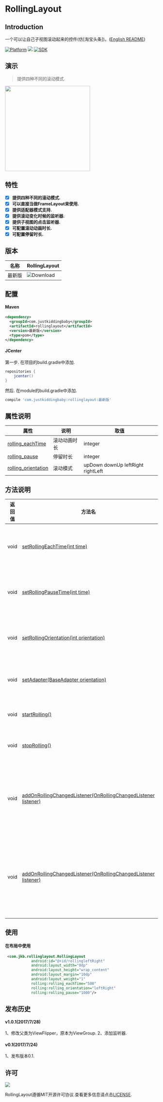 # RollingLayout
## Introduction
一个可以让自己子视图滚动起来的控件(仿[淘宝头条])。([English README](README.md))

[![Platform](https://img.shields.io/badge/platform-android-green.svg)](http://developer.android.com/index.html)
<img src="https://img.shields.io/badge/license-Apache 2.0-green.svg?style=flat">
[![SDK](https://img.shields.io/badge/API-12%2B-green.svg?style=flat)](https://android-arsenal.com/api?level=11)

## 演示
>提供四种不同的滚动模式.
<img src="/gif/demo.gif" width="280px"/>

## 特性
- [x] **提供四种不同的滚动模式.**
- [x] **可以直接当做FrameLayout来使用.**
- [x] **提供适配器模式支持.**
- [x] **提供滚动变化时候的监听器.**
- [x] **提供子视图的点击监听器.**
- [x] **可配置滚动动画时长.**
- [x] **可配置停留时长.**

## 版本
|名称|RollingLayout|
|---|---|
|最新版|![Download](https://api.bintray.com/packages/jkb/maven/rollinglayout/images/download.svg)|

## 配置
#### Maven
```xml
<dependency>
  <groupId>com.justkiddingbaby</groupId>
  <artifactId>rollinglayout</artifactId>
  <version>最新版</version>
  <type>pom</type>
</dependency>
```
#### JCenter
第一步. 在项目的build.gradle中添加.
```gradle
repositories {
    jcenter()
}
```
然后. 在module的build.gradle中添加.
```gradle
compile 'com.justkiddingbaby:rollinglayout:最新版'
```
## 属性说明
|属性|说明|取值|
|---|---|---|
|[rolling_eachTime](/library/src/main/res/values/attrs.xml)|滚动动画时长|integer|
|[rolling_pause](/library/src/main/res/values/attrs.xml)|停留时长|integer|
|[rolling_orientation](/library/src/main/res/values/attrs.xml)|滚动模式|upDown downUp leftRight rightLeft|

## 方法说明
|返回值|方法名|说明|
|---|---|---|
|void|[setRollingEachTime(int time)](/library/src/main/java/com/jkb/rollinglayout/RollingLayoutAction.java)|设置动画时长|
|void|[setRollingPauseTime(int time)](/library/src/main/java/com/jkb/rollinglayout/RollingLayoutAction.java)|设置停留时长|
|void|[setRollingOrientation(int orientation)](/library/src/main/java/com/jkb/rollinglayout/RollingLayoutAction.java)|设置滚动模式|
|void|[setAdapter(BaseAdapter orientation)](/library/src/main/java/com/jkb/rollinglayout/RollingLayoutAction.java)|设置适配器|
|void|[startRolling()](/library/src/main/java/com/jkb/rollinglayout/RollingLayoutAction.java)|开始滚动|
|void|[stopRolling()](/library/src/main/java/com/jkb/rollinglayout/RollingLayoutAction.java)|停止滚动|
|void|[addOnRollingChangedListener(OnRollingChangedListener listener)](/library/src/main/java/com/jkb/rollinglayout/RollingLayoutAction.java)|添加滚动时候的监听器|
|void|[addOnRollingChangedListener(OnRollingChangedListener listener)](/library/src/main/java/com/jkb/rollinglayout/RollingLayoutAction.java)|添加子视图的点击监听器|

## 使用
#### 在布局中使用
```xml
 <com.jkb.rollinglayout.RollingLayout
            android:id="@+id/rollingleftRight"
            android:layout_width="0dp"
            android:layout_height="wrap_content"
            android:layout_margin="10dp"
            android:layout_weight="1"
            rolling:rolling_eachTime="500"
            rolling:rolling_orientation="leftRight"
            rolling:rolling_pause="1000"/>
```

## 发布历史
#### v1.0.1(2017/7/28)
1、修改父类为ViewFlipper，原本为ViewGroup.
2、添加监听器.
#### v0.1(2017/7/24)
1、发布版本0.1.

## 许可
![](https://upload.wikimedia.org/wikipedia/commons/thumb/f/f8/License_icon-mit-88x31-2.svg/128px-License_icon-mit-88x31-2.svg.png)

RollingLayout遵循MIT开源许可协议.查看更多信息请点击[LICENSE](https://opensource.org/licenses/MIT).